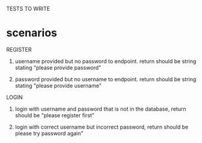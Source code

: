 TESTS TO WRITE

# scenarios

REGISTER

1. username provided but no password to endpoint. return should be string stating "please provide password"

2. password provided but no username to endpoint. return should be string stating "please provide username"

LOGIN

1. login with username and password that is not in the database, return should be "please register first"

2. login with correct username but incorrect password, return should be please try password again"

